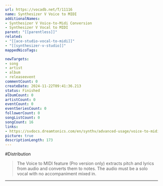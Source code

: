 ```yaml
---
url: https://vocadb.net/T/11116
name: Synthesizer V Voice to MIDI
additionalNames: 
- Synthesizer V Voice-to-Midi Conversion  
- Synthesizer V Vocal to MIDI 
parent: "[[parentless]]"
related:
- "[[ace-studio-vocal-to-midi]]"
- "[[synthesizer-v-studio]]"
mappedNicoTags:

newTargets:
- song
- artist
- album
- releaseevent
commentCount: 0
createDate: 2024-11-22T09:41:36.213
status: Finished
albumCount: 0
artistCount: 0
eventCount: 0
eventSeriesCount: 0
followerCount: 0
songListCount: 0
songCount: 16
links: 
- https://svdocs.dreamtonics.com/en/synthv/advanced-usage/voice-to-midi
picture: true
descriptionLength: 173
---
```


#Distribution

>The Voice to MIDI feature (Pro version only) extracts pitch and lyrics from audio and converts them to notes.
The audio must be a solo vocal with no accompaniment mixed in.

---

